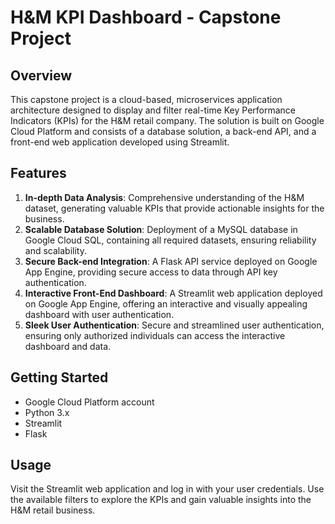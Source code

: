# H&M KPI Dashboard - Capstone Project

## Overview

This capstone project is a cloud-based, microservices application architecture designed to display and filter real-time Key Performance Indicators (KPIs) for the H&M retail company. The solution is built on Google Cloud Platform and consists of a database solution, a back-end API, and a front-end web application developed using Streamlit.

## Features

1. **In-depth Data Analysis**: Comprehensive understanding of the H&M dataset, generating valuable KPIs that provide actionable insights for the business.
2. **Scalable Database Solution**: Deployment of a MySQL database in Google Cloud SQL, containing all required datasets, ensuring reliability and scalability.
3. **Secure Back-end Integration**: A Flask API service deployed on Google App Engine, providing secure access to data through API key authentication.
4. **Interactive Front-End Dashboard**: A Streamlit web application deployed on Google App Engine, offering an interactive and visually appealing dashboard with user authentication.
5. **Sleek User Authentication**: Secure and streamlined user authentication, ensuring only authorized individuals can access the interactive dashboard and data.

## Getting Started

- Google Cloud Platform account
- Python 3.x
- Streamlit
- Flask

## Usage

Visit the Streamlit web application and log in with your user credentials. Use the available filters to explore the KPIs and gain valuable insights into the H&M retail business.

